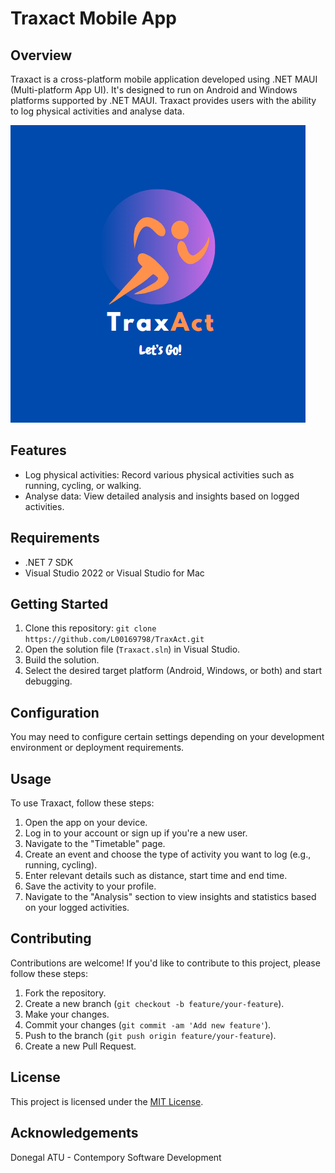 # Traxact Mobile App

## Overview

Traxact is a cross-platform mobile application developed using .NET MAUI (Multi-platform App UI). It's designed to run on Android and Windows platforms supported by .NET MAUI. Traxact provides users with the ability to log physical activities and analyse data.

![TraxAct Logo](TraxAct/src/Resources/Images/traxactlogo2.png)

## Features

- Log physical activities: Record various physical activities such as running, cycling, or walking.
- Analyse data: View detailed analysis and insights based on logged activities.

## Requirements

- .NET 7 SDK
- Visual Studio 2022 or Visual Studio for Mac

## Getting Started

1. Clone this repository: `git clone https://github.com/L00169798/TraxAct.git`
2. Open the solution file (`Traxact.sln`) in Visual Studio.
3. Build the solution.
4. Select the desired target platform (Android, Windows, or both) and start debugging.

## Configuration

You may need to configure certain settings depending on your development environment or deployment requirements.

## Usage

To use Traxact, follow these steps:
1. Open the app on your device.
2. Log in to your account or sign up if you're a new user.
3. Navigate to the "Timetable" page.
4. Create an event and choose the type of activity you want to log (e.g., running, cycling).
5. Enter relevant details such as distance, start time and end time.
6. Save the activity to your profile.
7. Navigate to the "Analysis" section to view insights and statistics based on your logged activities.

## Contributing

Contributions are welcome! If you'd like to contribute to this project, please follow these steps:
1. Fork the repository.
2. Create a new branch (`git checkout -b feature/your-feature`).
3. Make your changes.
4. Commit your changes (`git commit -am 'Add new feature'`).
5. Push to the branch (`git push origin feature/your-feature`).
6. Create a new Pull Request.

## License

This project is licensed under the [MIT License](https://opensource.org/licenses/MIT).

## Acknowledgements

Donegal ATU - Contempory Software Development

